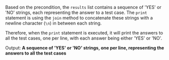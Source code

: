 Based on the precondition, the `results` list contains a sequence of 'YES' or 'NO' strings, each representing the answer to a test case. The `print` statement is using the `join` method to concatenate these strings with a newline character (`\n`) in between each string.

Therefore, when the `print` statement is executed, it will print the answers to all the test cases, one per line, with each answer being either 'YES' or 'NO'.

Output: **A sequence of 'YES' or 'NO' strings, one per line, representing the answers to all the test cases**